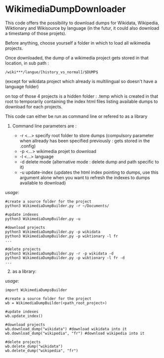 # WikimediaDumpDownloader

This code offers the possibility to download dumps for Wikidata, Wikipedia, Wiktionary and Wikisource by language (in the futur, it could also download a timestamp of those projets).

Before anything, choose yourself a folder in which to load all wikimedia projects.

Once downloaded, the dump of a wikimedia project gets stored in that location, in sub path :

	/wiki***/langue/[history_vs_normal]/$DUMP$

(except for wikidata project which already is multilingual so doesn't have a language folder)

on top of those 4 projects is a hidden folder : .temp which is created in that root to temporarily containing the index html files listing available dumps to download for each projects.

This code can either be run as command line or refered to as a library

1) Command line parameters are :

	* -r <...> specify root folder to store dumps (compulsory parameter when allready has been specified previously : gets stored in the .config)
	* -p <...> wikimedia projet to download
	* -l <...> language
	* -d delete mode (alternative mode : delete dump and path specific to it)
	* -u update-index (updates the html index pointing to dumps, use this argument alone when you want to refresh the indexes to dumps available to download)

*usage*:

	#create a source folder for the project
	python3 WikimediaDumpBuilder.py -r ~/Documents/

	#update indexes
	python3 WikimediaDumpBuilder.py -u

	#download projects
	python3 WikimediaDumpBuilder.py -p wikidata
	python3 WikimediaDumpBuilder.py -p wiktionary -l fr
	...

	#delete projects
	python3 WikimediaDumpBuilder.py -r -p wikidata -d
	python3 WikimediaDumpBuilder.py -p wiktionary -l fr -d
	...


2) as a library:

*usage*:

	import WikimediaDumpsBuilder

	#create a source folder for the project
	wb = WikimediaDumpBuilder(<path_root_project>)

	#update indexes
	wb.update_index()

	#download projects
	wb.download_dump("wikidata") #download wikidata into it
	wb.download_dump("wikipedia", "fr") #download wikipedia into it

	#delete projects
	wb.delete_dump("wikidata")
	wb.delete_dump("wikipedia", "fr") 
